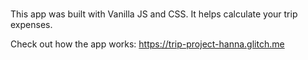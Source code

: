 # 

This app was built with Vanilla JS and CSS. It helps calculate your trip expenses.

Check out how the app works: https://trip-project-hanna.glitch.me
